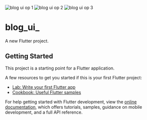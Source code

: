 ![blog ui op 1](https://user-images.githubusercontent.com/113667646/202630511-f2800217-bdc1-4247-9801-1059e47f9d28.png)
![blog ui op 2](https://user-images.githubusercontent.com/113667646/202630525-4fb660c1-10f0-48b3-a5ac-1eb0175322ff.png)
![blog ui op 3](https://user-images.githubusercontent.com/113667646/202630548-bf59edbb-f00b-4ece-a486-e1c5cfb72997.png)
# blog_ui_

A new Flutter project.

## Getting Started

This project is a starting point for a Flutter application.

A few resources to get you started if this is your first Flutter project:

- [Lab: Write your first Flutter app](https://docs.flutter.dev/get-started/codelab)
- [Cookbook: Useful Flutter samples](https://docs.flutter.dev/cookbook)

For help getting started with Flutter development, view the
[online documentation](https://docs.flutter.dev/), which offers tutorials,
samples, guidance on mobile development, and a full API reference.
